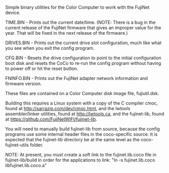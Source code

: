 Simple binary utilities for the Color Computer to work with the FujiNet device.

TIME.BIN - Prints out the current date/time.  (NOTE: There is a bug in the current release of the FujiNet firmware that gives an improper value for the year.  That will be fixed in the next release of the firmware.)

DRIVES.BIN - Prints out the current drive slot configuration, much like what you see when you exit the config program.

CFG.BIN - Resets the drive configuration to point to the initial configuration boot disk and resets the CoCo to re-run the config program without having to power off or hit the reset button.

FNINFO.BIN - Prints out the FujiNet adapter network information and firmware version.

These files are contained on a Color Computer disk image file, fujiutil.dsk.

Building this requires a Linux system with a copy of the C compiler cmoc, found at  http://sarrazip.com/dev/cmoc.html, and the lwtools assembler/linker utilities, found at http://lwtools.ca, and the fujinet-lib, found at https://github.com/FujiNetWIFI/fujinet-lib.

You will need to manually build fujinet-lib from source, because the config programs use some internal header files in the coco-specific source.  It is expected that the fujinet-lib directory be at the same level as the coco-fujinet-utils folder.

NOTE: At present, you must create a soft link to the fujinet.lib.coco file in fujinet-lib/build in order for the applications to link: "ln -s fujinet.lib.coco libfujinet.lib.coco.a"
